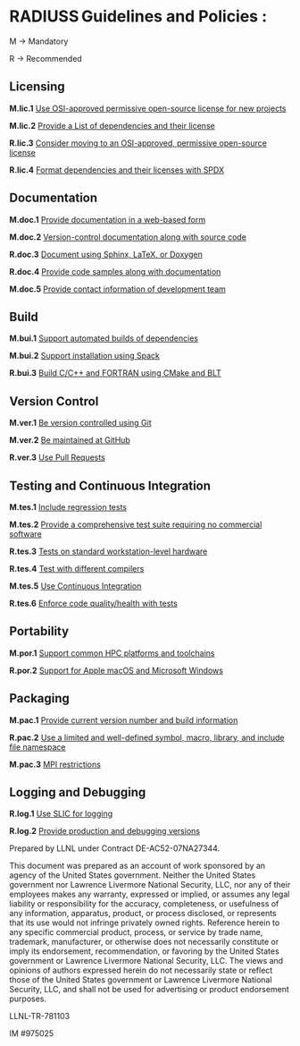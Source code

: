 
# RADIUSS Guidelines and Policies :

M → Mandatory

R → Recommended


## Licensing

**M.lic.1**  [Use OSI-approved permissive open-source license for new projects](/radiuss/policies/licensing/Mlic1.md)

**M.lic.2**  [Provide a List of dependencies and their license](/radiuss/policies/licensing/Mlic2.md)

**R.lic.3**  [Consider moving to an OSI-approved, permissive open-source license](/radiuss/policies/licensing/Rlic3.md) 

**R.lic.4**  [Format dependencies and their licenses with SPDX](/radiuss/policies/licensing/Rlic4.md)


## Documentation

**M.doc.1** [Provide documentation in a web-based form](/radiuss/policies/documentation/Mdoc1.md)

**M.doc.2** [Version-control documentation along with source code](/radiuss/policies/documentation/Mdoc2.md)

**R.doc.3** [Document using Sphinx, LaTeX, or Doxygen](/radiuss/policies/documentation/Rdoc3.md)

**R.doc.4** [Provide code samples along with documentation](/radiuss/policies/documentation/Rdoc4.md)

**M.doc.5** [Provide contact information of development team](/radiuss/policies/documentation/Mdoc5.md)


## Build

**M.bui.1** [Support automated builds of dependencies](/radiuss/policies/build/Mbui1.md)

**M.bui.2** [Support installation using Spack](/radiuss/policies/build/Mbui2.md)

**R.bui.3** [Build C/C++ and FORTRAN using CMake and BLT](/radiuss/policies/build/Rbui3.md)


## Version Control

**M.ver.1** [Be version controlled using Git](/radiuss/policies/version-control/Mver1.md)

**M.ver.2** [Be maintained at GitHub](/radiuss/policies/version-control/Mver2.md)

**R.ver.3** [Use Pull Requests](/radiuss/policies/version-control/Rver3.md)


## Testing and Continuous Integration

**M.tes.1** [Include regression tests](/radiuss/policies/test/Mtes1.md)

**M.tes.2** [Provide a comprehensive test suite requiring no commercial software](/radiuss/policies/test/Mtes2.md)

**R.tes.3** [Tests on standard workstation-level hardware](/radiuss/policies/test/Rtes3.md)

**R.tes.4** [Test with different compilers](/radiuss/policies/test/Rtes4.md)

**M.tes.5** [Use Continuous Integration](/radiuss/policies/test/Mtes5.md)

**R.tes.6** [Enforce code quality/health with tests](/radiuss/policies/test/Rtes6.md)


## Portability

**M.por.1** [Support common HPC platforms and toolchains](/radiuss/policies/portability/Mpor1.md)

**R.por.2** [Support for Apple macOS and Microsoft Windows](/radiuss/policies/portability/Rpor2.md)


## Packaging

**M.pac.1** [Provide current version number and build information](/radiuss/policies/packaging/Mpac1.md)

**R.pac.2** [Use a limited and well-defined symbol, macro, library, and include file namespace](/radiuss/policies/packaging/Rpac2.md)

**M.pac.3** [MPI restrictions](/radiuss/policies/packaging/Mpac3.md)


## Logging and Debugging

**R.log.1** [Use SLIC for logging](/radiuss/policies/logging-debugging/Rlog1.md)

**R.log.2** [Provide production and debugging versions](/radiuss/policies/logging-debugging/Rlog2.md)


Prepared by LLNL under Contract DE-AC52-07NA27344.

This document was prepared as an account of work sponsored by an agency of the United States government. Neither the United States government nor Lawrence Livermore National Security, LLC, nor any of their employees makes any warranty, expressed or implied, or assumes any legal liability or responsibility for the accuracy, completeness, or usefulness of any information, apparatus, product, or process disclosed, or represents that its use would not infringe privately owned rights. Reference herein to any specific commercial product, process, or service by trade name, trademark, manufacturer, or otherwise does not necessarily constitute or imply its endorsement, recommendation, or favoring by the United States government or Lawrence Livermore National Security, LLC. The views and opinions of authors expressed herein do not necessarily state or reflect those of the United States government or Lawrence Livermore National Security, LLC, and shall not be used for advertising or product endorsement purposes.

LLNL-TR-781103

IM #975025








